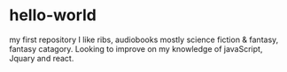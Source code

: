 # hello-world
my first repository
I like ribs, audiobooks mostly science fiction & fantasy, fantasy catagory.
Looking to improve on my knowledge of javaScript, Jquary and react.
